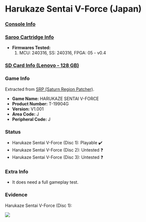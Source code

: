 # Harukaze Sentai V-Force (Japan)

### [Console Info](../../../../../Info/Consoles/VA13/README.md)

### [Saroo Cartridge Info](../../../../../Info/Cartridges/RetroGameParadiseStore/1.32F/README.md)

- <b>Firmwares Tested:</b>
  1. MCU: 240316, SS: 240316, FPGA: 05 - v0.4

### [SD Card Info (Lenovo - 128 GB)](../../../../../Info/SdCards/Lenovo/128GB/fat32/README.md)

### Game Info

Extracted from [SRP (Saturn Region Patcher)](https://segaxtreme.net/resources/saturn-region-patcher.81/download).

- <b>Game Name:</b> HARUKAZE SENTAI V-FORCE
- <b>Product Number:</b> T-19904G
- <b>Version:</b> V1.001
- <b>Area Code:</b> J
- <b>Peripheral Code:</b> J

### Status

- Harukaze Sentai V-Force (Disc 1): Playable :heavy_check_mark:
- Harukaze Sentai V-Force (Disc 2): Untested :question:
- Harukaze Sentai V-Force (Disc 3): Untested :question:

### Extra Info

- It does need a full gameplay test.

### Evidence

Harukaze Sentai V-Force (Disc 1):

[![](https://img.youtube.com/vi/WiviiYDTovQ/0.jpg)](https://www.youtube.com/watch?v=WiviiYDTovQ)

